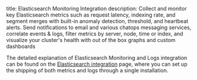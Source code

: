 title: Elasticsearch Monitoring Integration
description: Collect and monitor key Elasticsearch metrics such as request latency, indexing rate, and segment merges with built-in anomaly detection, threshold, and heartbeat alerts. Send notifications to email and various chatops messaging services, correlate events & logs, filter metrics by server, node, time or index, and visualize your cluster's health with out of the box graphs and custom dashboards

The detailed explanation of Elasticsearch Monitoring and Logs integration can be found on the [Elasticsearch integration](/docs/integration/elasticsearch-integration/) page, where you can set up the shipping of both metrics and logs through a single installation.
